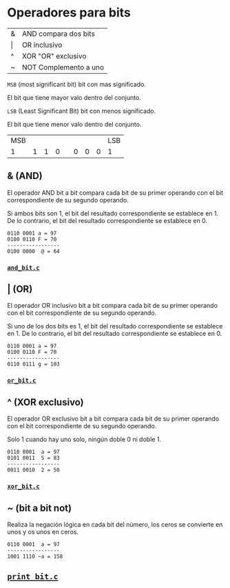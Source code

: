 # Operadores para bits

|||
|--|--|
| & | AND compara dos bits|
| \| | OR  inclusivo|
| ^ | XOR "OR" exclusivo|
| ~ | NOT Complemento a uno|


`MSB` (most significant bit) bit con mas significado.

El bit que tiene mayor valo dentro del conjunto.

`LSB` (Least Significant Bit) bit con menos significado.

El bit que tiene menor valo dentro del conjunto.

| | | | | | | | | |
|--|--|--|--|--|--|--|--|--|
|MSB|||| | | | |LSB|
|1|1|1|0| |0|0|0|1|


## & (AND)

El operador AND bit a bit compara cada bit de su primer operando con el bit correspondiente de su segundo operando. 

Si ambos bits son 1, el bit del resultado correspondiente se establece en 1. De lo contrario, el bit del resultado correspondiente se establece en 0.

	0110 0001 a = 97
	0100 0110 F = 70
	-----------------
	0100 0000  @ = 64

### [`and_bit.c`](./and_bit.c)

## | (OR)

El operador OR inclusivo bit a bit compara cada bit de su primer operando con el bit correspondiente de su segundo operando.

Si uno de los dos bits es 1, el bit del resultado correspondiente se establece en 1. De lo contrario, el bit del resultado correspondiente se establece en 0.

	0110 0001 a = 97
	0100 0110 F = 70
	-----------------
	0110 0111 g = 103

### [`or_bit.c`](./or_bit.c)

## ^ (XOR exclusivo)

El operador OR exclusivo bit a bit compara cada bit de su primer operando con el bit correspondiente de su segundo operando.

Solo 1 cuando hay uno solo, ningún doble 0 ni doble 1.

	0110 0001  a = 97
	0101 0011  S = 83
	-----------------
	0011 0010  2 = 50

### [`xor_bit.c`](./xor_bit.c)

## ~ (bit a bit not)

Realiza la negación lógica en cada bit del número, los ceros se convierte en unos y os unos en ceros.

	0110 0001  a = 97
	-----------------
	1001 1110 ~a = 158

## [`print_bit.c`](./and.c)